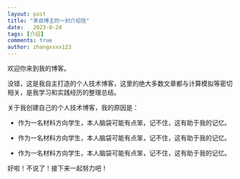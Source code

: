 ```yaml
---
layout: post
title: "来自博主的一封介绍信"
date:   2023-8-24
tags: [介绍]
comments: true
author: zhangxxxx123
---
```


欢迎你来到我的博客。

<!-- more -->

没错，这是我自主打造的个人技术博客，这里的绝大多数文章都与计算模拟等密切相关，是我学习和实践经历的整理总结。

关于我创建自己的个人技术博客，我的原因是：

- 作为一名材料方向学生，本人脑袋可能有点笨，记不住，这有助于我的记忆。

- 作为一名材料方向学生，本人脑袋可能有点笨，记不住，这有助于我的记忆。

- 作为一名材料方向学生，本人脑袋可能有点笨，记不住，这有助于我的记忆。

好啦！不说了！接下来一起努力吧！
